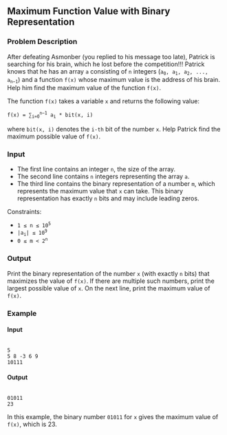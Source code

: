<h2>Maximum Function Value with Binary Representation</h2>

<h3>Problem Description</h3>

<p>After defeating Asmonber (you replied to his message too late), Patrick is searching for his brain, which he lost before the competition!!! Patrick knows that he has an array <code>a</code> consisting of <code>n</code> integers (<code>a<sub>0</sub>, a<sub>1</sub>, a<sub>2</sub>, ..., a<sub>n−1</sub></code>) and a function <code>f(x)</code> whose maximum value is the address of his brain. Help him find the maximum value of the function <code>f(x)</code>.</p>

<p>The function <code>f(x)</code> takes a variable <code>x</code> and returns the following value:</p>

<pre><code>f(x) = ∑<sub>i=0</sub><sup>n−1</sup> a<sub>i</sub> * bit(x, i)</code></pre>

<p>where <code>bit(x, i)</code> denotes the <code>i-th</code> bit of the number <code>x</code>. Help Patrick find the maximum possible value of <code>f(x)</code>.</p>

<h3>Input</h3>

<ul>
  <li>The first line contains an integer <code>n</code>, the size of the array.</li>
  <li>The second line contains <code>n</code> integers representing the array <code>a</code>.</li>
  <li>The third line contains the binary representation of a number <code>m</code>, which represents the maximum value that <code>x</code> can take. This binary representation has exactly <code>n</code> bits and may include leading zeros.</li>
</ul>

<p>Constraints:</p>
<ul>
  <li><code>1 ≤ n ≤ 10<sup>5</sup></code></li>
  <li><code>|a<sub>i</sub>| ≤ 10<sup>9</sup></code></li>
  <li><code>0 ≤ m < 2<sup>n</sup></code></li>
</ul>

<h3>Output</h3>

<p>Print the binary representation of the number <code>x</code> (with exactly <code>n</code> bits) that maximizes the value of <code>f(x)</code>. If there are multiple such numbers, print the largest possible value of <code>x</code>. On the next line, print the maximum value of <code>f(x)</code>.</p>

<h3>Example</h3>

<h4>Input</h4>
<pre><code>
5
5 8 -3 6 9
10111
</code></pre>

<h4>Output</h4>
<pre><code>
01011
23
</code></pre>

<p>In this example, the binary number <code>01011</code> for <code>x</code> gives the maximum value of <code>f(x)</code>, which is 23.</p>
